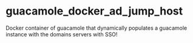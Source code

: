 # guacamole_docker_ad_jump_host
Docker container of guacamole that dynamically populates a guacamole instance with the domains servers with SSO!
